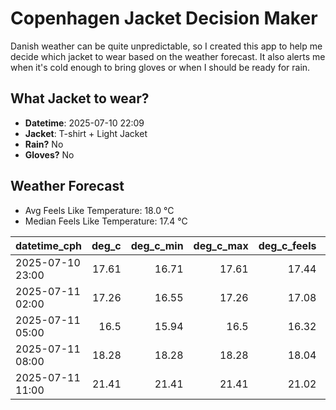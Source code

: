 
# Copenhagen Jacket Decision Maker

Danish weather can be quite unpredictable, so I created this app to help me decide which jacket to wear based on the weather forecast. 
It also alerts me when it's cold enough to bring gloves or when I should be ready for rain.

## What Jacket to wear?

- **Datetime**: 2025-07-10 22:09
- **Jacket**: T-shirt + Light Jacket
- **Rain?** No
- **Gloves?** No

## Weather Forecast
- Avg Feels Like Temperature: 18.0 °C
- Median Feels Like Temperature: 17.4 °C

| datetime_cph     |   deg_c |   deg_c_min |   deg_c_max |   deg_c_feels | weather   | wind   | rain   |
|:-----------------|--------:|------------:|------------:|--------------:|:----------|:-------|:-------|
| 2025-07-10 23:00 |   17.61 |       16.71 |       17.61 |         17.44 | Clear     | Low    | None   |
| 2025-07-11 02:00 |   17.26 |       16.55 |       17.26 |         17.08 | Clear     | Low    | None   |
| 2025-07-11 05:00 |   16.5  |       15.94 |       16.5  |         16.32 | Clouds    | High   | None   |
| 2025-07-11 08:00 |   18.28 |       18.28 |       18.28 |         18.04 | Clouds    | High   | None   |
| 2025-07-11 11:00 |   21.41 |       21.41 |       21.41 |         21.02 | Clouds    | Medium | None   |
        